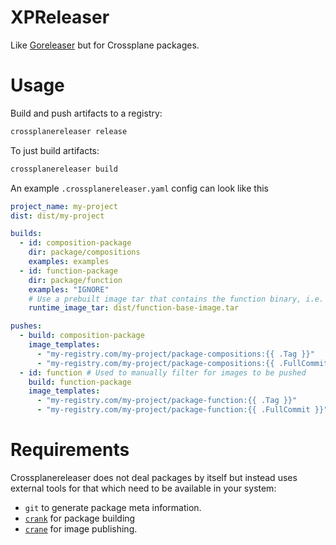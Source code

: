 # XPReleaser

Like [Goreleaser](https://github.com/goreleaser/goreleaser) but for Crossplane packages.

# Usage

Build and push artifacts to a registry:

```bash
crossplanereleaser release
```

To just build artifacts:

```bash
crossplanereleaser build
```

An example `.crossplanereleaser.yaml` config can look like this

```yaml
project_name: my-project
dist: dist/my-project

builds:
  - id: composition-package
    dir: package/compositions
    examples: examples
  - id: function-package
    dir: package/function
    examples: "IGNORE"
    # Use a prebuilt image tar that contains the function binary, i.e. by Ko
    runtime_image_tar: dist/function-base-image.tar

pushes:
  - build: composition-package
    image_templates:
      - "my-registry.com/my-project/package-compositions:{{ .Tag }}"
      - "my-registry.com/my-project/package-compositions:{{ .FullCommit }}"
  - id: function # Used to manually filter for images to be pushed
    build: function-package
    image_templates:
      - "my-registry.com/my-project/package-function:{{ .Tag }}"
      - "my-registry.com/my-project/package-function:{{ .FullCommit }}"
```

# Requirements

Crossplanereleaser does not deal packages by itself but instead uses external
tools for that which need to be available in your system:

* `git` to generate package meta information.
* [`crank`](https://github.com/crossplane/crossplane/tree/master/cmd/crank)
  for package building
* [`crane`](https://github.com/google/go-containerregistry/tree/main/cmd/crane)
  for image publishing.
